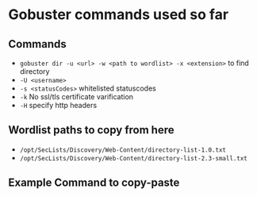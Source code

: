# Gobuster commands used so far

## Commands

- `gobuster dir -u <url> -w <path to wordlist> -x <extension>` to find directory
- `-U <username>`
- `-s <statusCodes>` whitelisted statuscodes
- `-k` No ssl/tls certificate varification
- `-H` specify http headers

## Wordlist paths to copy from here

- `/opt/SecLists/Discovery/Web-Content/directory-list-1.0.txt`
- `/opt/SecLists/Discovery/Web-Content/directory-list-2.3-small.txt`

## Example Command to copy-paste

